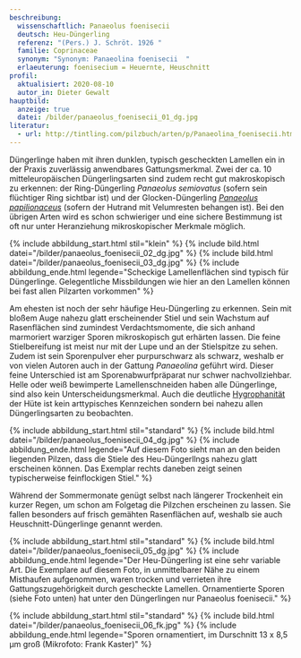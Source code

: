 ```yaml
---
beschreibung:
  wissenschaftlich: Panaeolus foenisecii
  deutsch: Heu-Düngerling
  referenz: "(Pers.) J. Schröt. 1926 "
  familie: Coprinaceae
  synonym: "Synonym: Panaeolina foenisecii  "
  erlaeuterung: foenisecium = Heuernte, Heuschnitt
profil:
  aktualisiert: 2020-08-10
  autor_in: Dieter Gewalt
hauptbild:
  anzeige: true
  datei: /bilder/panaeolus_foenisecii_01_dg.jpg
literatur:
  - url: http://tintling.com/pilzbuch/arten/p/Panaeolina_foenisecii.html
---
```

Düngerlinge haben mit ihren dunklen, typisch gescheckten Lamellen ein in der Praxis zuverlässig anwendbares Gattungsmerkmal. Zwei der ca. 10 mitteleuropäischen Düngerlingsarten sind zudem recht gut makroskopisch zu erkennen: der Ring-Düngerling *Panaeolus semiovatus* (sofern sein flüchtiger Ring sichtbar ist) und der Glocken-Düngerling *[Panaeolus papilionaceus](/pilze/panaeolus-papilionaceus-behangener-düngerling-glocken-düngerling)* (sofern der Hutrand mit Velumresten behangen ist). Bei den übrigen Arten wird es schon schwieriger und eine sichere Bestimmung ist oft nur unter Heranziehung mikroskopischer Merkmale möglich.

{% include abbildung_start.html stil="klein" %}
{% include bild.html datei="/bilder/panaeolus_foenisecii_02_dg.jpg" %}
{% include bild.html datei="/bilder/panaeolus_foenisecii_03_dg.jpg" %}
{% include abbildung_ende.html legende="Scheckige Lamellenflächen sind typisch für Düngerlinge. Gelegentliche Missbildungen wie hier an den Lamellen können bei fast allen Pilzarten vorkommen" %}

Am ehesten ist noch der sehr häufige Heu-Düngerling zu erkennen. Sein mit bloßem Auge nahezu glatt erscheinender Stiel und sein Wachstum auf Rasenflächen sind zumindest Verdachtsmomente, die sich anhand marmoriert warziger Sporen mikroskopisch gut erhärten lassen. Die feine Stielbereifung ist meist nur mit der Lupe und an der Stielspitze zu sehen. Zudem ist sein Sporenpulver eher purpurschwarz als schwarz, weshalb er von vielen Autoren auch in der Gattung *Panaeolina* geführt wird. Dieser feine Unterschied ist am Sporenabwurfpräparat nur schwer nachvollziehbar. Helle oder weiß bewimperte Lamellenschneiden haben alle Düngerlinge, sind also kein Unterscheidungsmerkmal. Auch die deutliche [Hygrophanität](hygrophan "Glossar") der Hüte ist kein arttypisches Kennzeichen sondern bei nahezu allen Düngerlingsarten zu beobachten.  

{% include abbildung_start.html stil="standard" %}
{% include bild.html datei="/bilder/panaeolus_foenisecii_04_dg.jpg" %}
{% include abbildung_ende.html legende="Auf diesem Foto sieht man an den beiden liegenden Pilzen, dass die Stiele des Heu-Düngerllngs nahezu glatt  erscheinen können. Das Exemplar rechts daneben zeigt seinen typischerweise feinflockigen Stiel." %}

Während der Sommermonate genügt selbst nach längerer Trockenheit ein kurzer Regen, um schon am Folgetag die Pilzchen erscheinen zu lassen. Sie fallen besonders auf frisch gemähten Rasenflächen auf, weshalb sie auch Heuschnitt-Düngerlinge genannt werden.

{% include abbildung_start.html stil="standard" %}
{% include bild.html datei="/bilder/panaeolus_foenisecii_05_dg.jpg" %}
{% include abbildung_ende.html legende="Der Heu-Düngerling ist eine sehr variable Art. Die Exemplare auf diesem Foto, in unmittelbarer Nähe zu einem  Misthaufen aufgenommen, waren trocken und verrieten ihre Gattungszugehörigkeit durch gescheckte Lamellen. Ornamentierte Sporen (siehe Foto unten) hat unter den Düngerlingen nur Panaeolus foenisecii." %}

{% include abbildung_start.html stil="standard" %}
{% include bild.html datei="/bilder/panaeolus_foenisecii_06_fk.jpg" %}
{% include abbildung_ende.html legende="Sporen ornamentiert, im Durschnitt 13 x 8,5 µm groß   (Mikrofoto: Frank Kaster)" %}
